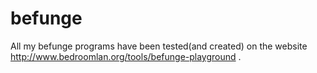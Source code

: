 # befunge

All my befunge programs have been tested(and created) on the website http://www.bedroomlan.org/tools/befunge-playground .
